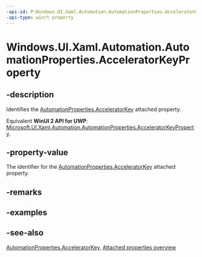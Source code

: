 ```yaml
---
-api-id: P:Windows.UI.Xaml.Automation.AutomationProperties.AcceleratorKeyProperty
-api-type: winrt property
---
```


<!-- Property syntax
public Windows.UI.Xaml.DependencyProperty AcceleratorKeyProperty { get; }
-->

# Windows.UI.Xaml.Automation.AutomationProperties.AcceleratorKeyProperty

## -description
Identifies the [AutomationProperties.AcceleratorKey](automationproperties_acceleratorkey.md) attached property.

Equivalent **WinUI 2 API for UWP**: [Microsoft.UI.Xaml.Automation.AutomationProperties.AcceleratorKeyProperty](/windows/winui/api/microsoft.ui.xaml.automation.automationproperties.acceleratorkeyproperty).

## -property-value
The identifier for the [AutomationProperties.AcceleratorKey](automationproperties_acceleratorkey.md) attached property.

## -remarks

## -examples

## -see-also

[AutomationProperties.AcceleratorKey](automationproperties_acceleratorkey.md), [Attached properties overview](/windows/uwp/xaml-platform/attached-properties-overview)
